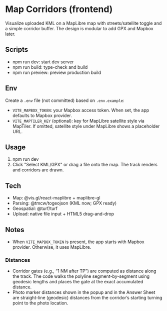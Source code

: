 # Map Corridors (frontend)

Visualize uploaded KML on a MapLibre map with streets/satellite toggle and a simple corridor buffer. The design is modular to add GPX and Mapbox later.

## Scripts

- npm run dev: start dev server
- npm run build: type-check and build
- npm run preview: preview production build

## Env

Create a `.env` file (not committed) based on `.env.example`:

- `VITE_MAPBOX_TOKEN`: your Mapbox access token. When set, the app defaults to Mapbox provider.
- `VITE_MAPTILER_KEY` (optional): key for MapLibre satellite style via MapTiler. If omitted, satellite style under MapLibre shows a placeholder URL.

## Usage

1) npm run dev
2) Click "Select KML/GPX" or drag a file onto the map. The track renders and corridors are drawn.

## Tech

- Map: @vis.gl/react-maplibre + maplibre-gl
- Parsing: @tmcw/togeojson (KML now; GPX ready)
- Geospatial: @turf/turf
- Upload: native file input + HTML5 drag-and-drop

## Notes

- When `VITE_MAPBOX_TOKEN` is present, the app starts with Mapbox provider. Otherwise, it uses MapLibre.

### Distances

- Corridor gates (e.g., “1 NM after TP”) are computed as distance along the track. The code walks the polyline segment-by-segment using geodesic lengths and places the gate at the exact accumulated distance.
- Photo marker distances shown in the popup and in the Answer Sheet are straight-line (geodesic) distances from the corridor’s starting turning point to the photo location.
